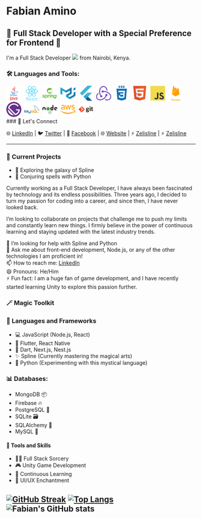 # Fabian Amino     <img src="https://komarev.com/ghpvc/?username=aminofabian&style=flat-square&color=blue" alt=""/>

## 🚀 Full Stack Developer with a Special Preference for Frontend 🎨

I'm a Full Stack Developer <img src="https://media.giphy.com/media/WUlplcMpOCEmTGBtBW/giphy.gif" width="30"> from Nairobi, Kenya.
### :hammer_and_wrench: Languages and Tools:
<div>
  <img src="https://github.com/devicons/devicon/blob/master/icons/java/java-original-wordmark.svg" title="Java" alt="Java" width="40" height="40"/>&nbsp;
  <img src="https://github.com/devicons/devicon/blob/master/icons/react/react-original-wordmark.svg" title="React" alt="React" width="40" height="40"/>&nbsp;
  <img src="https://github.com/devicons/devicon/blob/master/icons/spring/spring-original-wordmark.svg" title="Spring" alt="Spring" width="40" height="40"/>&nbsp;
  <img src="https://github.com/devicons/devicon/blob/master/icons/materialui/materialui-original.svg" title="Material UI" alt="Material UI" width="40" height="40"/>&nbsp;
  <img src="https://github.com/devicons/devicon/blob/master/icons/flutter/flutter-original.svg" title="Flutter" alt="Flutter" width="40" height="40"/>&nbsp;
  <img src="https://github.com/devicons/devicon/blob/master/icons/redux/redux-original.svg" title="Redux" alt="Redux " width="40" height="40"/>&nbsp;
  <img src="https://github.com/devicons/devicon/blob/master/icons/css3/css3-plain-wordmark.svg"  title="CSS3" alt="CSS" width="40" height="40"/>&nbsp;
  <img src="https://github.com/devicons/devicon/blob/master/icons/html5/html5-original.svg" title="HTML5" alt="HTML" width="40" height="40"/>&nbsp;
  <img src="https://github.com/devicons/devicon/blob/master/icons/javascript/javascript-original.svg" title="JavaScript" alt="JavaScript" width="40" height="40"/>&nbsp;
  <img src="https://github.com/devicons/devicon/blob/master/icons/firebase/firebase-plain-wordmark.svg" title="Firebase" alt="Firebase" width="40" height="40"/>&nbsp;
  <img src="https://github.com/devicons/devicon/blob/master/icons/gatsby/gatsby-original.svg" title="Gatsby"  alt="Gatsby" width="40" height="40"/>&nbsp;
  <img src="https://github.com/devicons/devicon/blob/master/icons/mysql/mysql-original-wordmark.svg" title="MySQL"  alt="MySQL" width="40" height="40"/>&nbsp;
  <img src="https://github.com/devicons/devicon/blob/master/icons/nodejs/nodejs-original-wordmark.svg" title="NodeJS" alt="NodeJS" width="40" height="40"/>&nbsp;
  <img src="https://github.com/devicons/devicon/blob/master/icons/amazonwebservices/amazonwebservices-plain-wordmark.svg" title="AWS" alt="AWS" width="40" height="40"/>&nbsp;
  <img src="https://github.com/devicons/devicon/blob/master/icons/git/git-original-wordmark.svg" title="Git" **alt="Git" width="40" height="40"/>
</div>
### 💬 Let's Connect

🌐 [LinkedIn](https://www.linkedin.com/in/fabian-amino-b6bba5253/) | 🐦 [Twitter](https://twitter.com/amino_fabian) | 📘 [Facebook](https://www.facebook.com/aminofabian) | 🌐 [Website](https://www.aminofabian.com/) | ⚡ [Zelisline](https://www.zelisline.co.ke/) | ⚡ [Zelisline](https://www.medium.com/@aminofabian/)

---

### 🤖 Current Projects

- 🌌 Exploring the galaxy of Spline
- 🐍 Conjuring spells with Python

Currently working as a Full Stack Developer, I have always been fascinated by technology and its endless possibilities. Three years ago, I decided to turn my passion for coding into a career, and since then, I have never looked back.

I’m looking to collaborate on projects that challenge me to push my limits and constantly learn new things. I firmly believe in the power of continuous learning and staying updated with the latest industry trends.

🤔 I’m looking for help with Spline and Python  
💬 Ask me about front-end development, Node.js, or any of the other technologies I am proficient in!  
📫 How to reach me: [LinkedIn](https://www.linkedin.com/in/fabian-amino-b6bba5253/)  
😄 Pronouns: He/Him  
⚡ Fun fact: I am a huge fan of game development, and I have recently started learning Unity to explore this passion further.

 ### 🪄 Magic Toolkit

### 🧾 Languages and Frameworks

- 💻 JavaScript (Node.js, React)
- 📱 Flutter, React Native
- 🎨 Dart, Next.js, Nest.js
- ✨ Spline (Currently mastering the magical arts)
- 🐍 Python (Experimenting with this mystical language)
### 📊 Databases:
- MongoDB 📦
- Firebase 🔥
- PostgreSQL 🐘
- SQLite 🗃️
- SQLAlchemy  🐍
- MySQL 🧾
  
#### 🐘 Tools and Skills
- 🧙‍♂️ Full Stack Sorcery
- 🎮 Unity Game Development
- 🚀 Continuous Learning
- 📐 UI/UX Enchantment
  
 [![GitHub Streak](http://github-readme-streak-stats.herokuapp.com?user=aminofabian&theme=dark&background=000000)](https://git.io/streak-stats)   [![Top Langs](https://github-readme-stats.vercel.app/api/top-langs/?username=aminofabian&layout=compact&theme=vision-friendly-dark)](https://github.com/aminofabian/github-readme-stats)  ![Fabian's GitHub stats](https://github-readme-stats.vercel.app/api?username=aminofabian&show_icons=true&theme=transparent)                                   
---

